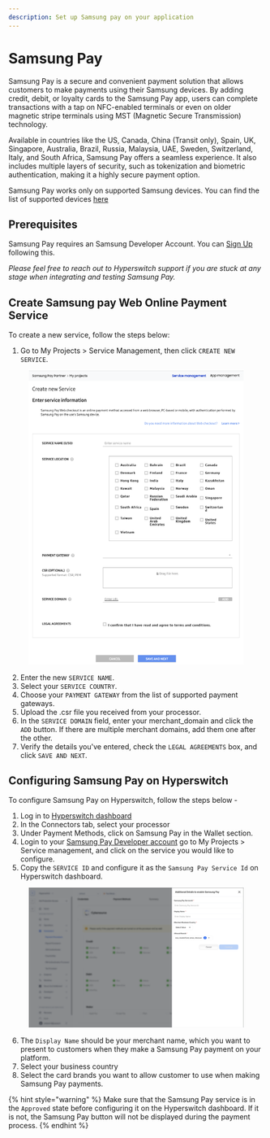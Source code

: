 ```yaml
---
description: Set up Samsung pay on your application
---
```


# Samsung Pay

Samsung Pay is a secure and convenient payment solution that allows customers to make payments using their Samsung devices. By adding credit, debit, or loyalty cards to the Samsung Pay app, users can complete transactions with a tap on NFC-enabled terminals or even on older magnetic stripe terminals using MST (Magnetic Secure Transmission) technology.

Available in countries like the US, Canada, China (Transit only), Spain, UK, Singapore, Australia, Brazil, Russia, Malaysia, UAE, Sweden, Switzerland, Italy, and South Africa, Samsung Pay offers a seamless experience. It also includes multiple layers of security, such as tokenization and biometric authentication, making it a highly secure payment option.

Samsung Pay works only on supported Samsung devices. You can find the list of supported devices [here](https://www.samsung.com/my/samsung-pay/supported-devices/?srsltid=AfmBOoos-CYJiqjZ6eAFWxdZqQt81Np6hITzwZzYvbm0npr3ZmBbFSvZ)

## **Prerequisites**

Samsung Pay requires an Samsung Developer Account. You can [Sign Up](https://developer.samsung.com/pay/native/partner-onbarding.html#Sign-up%2FSign-in) following this.

_Please feel free to reach out to Hyperswitch support if you are stuck at any stage when integrating and testing Samsung Pay._

## **Create Samsung pay Web Online Payment Service**

To create a new service, follow the steps below:

1. Go to My Projects > Service Management, then click `CREATE NEW SERVICE`.

<figure><img src="../../../../../.gitbook/assets/samsung-pay-web-service.jpg" alt=""><figcaption></figcaption></figure>

2. Enter the new `SERVICE NAME`.
3. Select your `SERVICE COUNTRY`.
4. Choose your `PAYMENT GATEWAY` from the list of supported payment gateways.
5. Upload the .csr file you received from your processor.
6. In the `SERVICE DOMAIN` field, enter your merchant_domain and click the `ADD` button. If there are multiple merchant domains, add them one after the other.
7. Verify the details you've entered, check the `LEGAL AGREEMENTS` box, and click `SAVE AND NEXT`.

## **Configuring Samsung Pay on Hyperswitch**

To configure Samsung Pay on Hyperswitch, follow the steps below -

1. Log in to [Hyperswitch dashboard](https://app.hyperswitch.io/)
2. In the Connectors tab, select your processor
3. Under Payment Methods, click on Samsung Pay in the Wallet section.
4. Login to your [Samsung Pay Developer account](https://pay.samsung.com/developer) go to My Projects > Service management, and click on the service you would like to configure.
5. Copy the `SERVICE ID` and configure it as the `Samsung Pay Service Id` on Hyperswitch dashboard.

<figure><img src="../../../../../.gitbook/assets/samsung_pay_configuration.png" alt=""><figcaption></figcaption></figure>

6. The `Display Name` should be your merchant name, which you want to present to customers when they make a Samsung Pay payment on your platform.
7. Select your business country
8. Select the card brands you want to allow customer to use when making Samsung Pay payments.

{% hint style="warning" %} Make sure that the Samsung Pay service is in the `Approved` state before configuring it on the Hyperswitch dashboard. If it is not, the Samsung Pay button will not be displayed during the payment process. {% endhint %}
